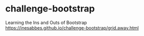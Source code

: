 # challenge-bootstrap
Learning the Ins and Outs of Bootstrap
https://inesabbes.github.io/challenge-bootstrap/grid.away.html
